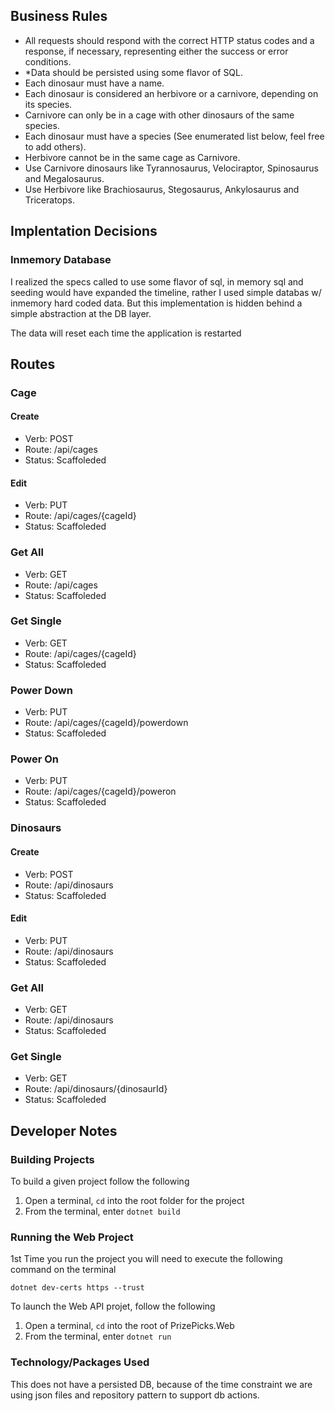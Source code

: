 
## Business Rules

* All requests should respond with the correct HTTP status codes and a response, if necessary,
representing either the success or error conditions.
* *Data should be persisted using some flavor of SQL.
* Each dinosaur must have a name.
* Each dinosaur is considered an herbivore or a carnivore, depending on its species.
* Carnivore can only be in a cage with other dinosaurs of the same species.
* Each dinosaur must have a species (See enumerated list below, feel free to add others).
* Herbivore cannot be in the same cage as Carnivore.
* Use Carnivore dinosaurs like Tyrannosaurus, Velociraptor, Spinosaurus and Megalosaurus.
* Use Herbivore like Brachiosaurus, Stegosaurus, Ankylosaurus and Triceratops.


## Implentation Decisions

### Inmemory Database
I realized the specs called to use some flavor of sql, in memory sql and seeding would have expanded the timeline, rather I used simple databas w/ inmemory hard coded data. But this implementation is hidden behind a simple abstraction at the DB layer.

The data will reset each time the application is restarted

## Routes

### Cage
#### Create
* Verb: POST
* Route: /api/cages
* Status: Scaffoleded

#### Edit
* Verb: PUT
* Route: /api/cages/{cageId}
* Status: Scaffoleded

### Get All
* Verb: GET
* Route: /api/cages
* Status: Scaffoleded

### Get Single
* Verb: GET
* Route: /api/cages/{cageId}
* Status: Scaffoleded

### Power Down
* Verb: PUT
* Route: /api/cages/{cageId}/powerdown
* Status: Scaffoleded

### Power On
* Verb: PUT
* Route: /api/cages/{cageId}/poweron
* Status: Scaffoleded

### Dinosaurs
#### Create
* Verb: POST
* Route: /api/dinosaurs
* Status: Scaffoleded

#### Edit
* Verb: PUT
* Route: /api/dinosaurs
* Status: Scaffoleded

### Get All
* Verb: GET
* Route: /api/dinosaurs
* Status: Scaffoleded

### Get Single
* Verb: GET
* Route: /api/dinosaurs/{dinosaurId}
* Status: Scaffoleded




## Developer Notes

### Building Projects
To build a given project follow the following
1. Open a terminal, `cd` into the root folder for the project
2. From the terminal, enter `dotnet build`

### Running the Web Project
1st Time you run the project you will need to execute the following command on the terminal
```
dotnet dev-certs https --trust
```

To launch the Web API projet, follow the following
1. Open a terminal, `cd` into the root of PrizePicks.Web
2. From the terminal, enter `dotnet run`



### Technology/Packages Used
This does not have a persisted DB, because of the time constraint we are using json files and repository pattern to support db actions.  